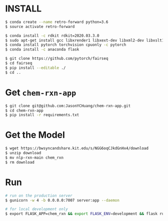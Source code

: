# INSTALL


```bash
$ conda create --name retro-forward python=3.6
$ source activate retro-forward
```

```bash
$ conda install -c rdkit rdkit=2020.03.3.0
$ sudo apt-get install gcc libxrender1 libxext-dev libxml2-dev libxslt1-dev zlib1g-dev g++ unzip
$ conda install pytorch torchvision cpuonly -c pytorch
$ conda install -c anaconda flask
```

```bash
$ git clone https://github.com/pytorch/fairseq
$ cd fairseq
$ pip install --editable ./
$ cd ..
```


# Get `chem-rxn-app`


```bash
$ git clone git@github.com:JasonYCHuang/chem-rxn-app.git
$ cd chem-rxn-app
$ pip install -r requirements.txt
```


# Get the Model

```bash
$ wget https://bwsyncandshare.kit.edu/s/NGG6oqCJkdGnHx4/download
$ unzip download
$ mv nlp-rxn-main chem_rxn
$ rm download
```

# Run

```bash
# run on the production server
$ gunicorn -w 4 -b 0.0.0.0:7007 server:app --daemon
```


```bash
# for local development only
$ export FLASK_APP=chem_rxn && export FLASK_ENV=development && flask run --host=0.0.0.0 --port=7007
```
